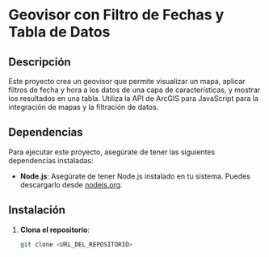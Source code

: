 # Geovisor con Filtro de Fechas y Tabla de Datos

## Descripción

Este proyecto crea un geovisor que permite visualizar un mapa, aplicar filtros de fecha y hora a los datos de una capa de características, y mostrar los resultados en una tabla. Utiliza la API de ArcGIS para JavaScript para la integración de mapas y la filtración de datos.

## Dependencias

Para ejecutar este proyecto, asegúrate de tener las siguientes dependencias instaladas:

- **Node.js**: Asegúrate de tener Node.js instalado en tu sistema. Puedes descargarlo desde [nodejs.org](https://nodejs.org/).

## Instalación

1. **Clona el repositorio**:
   ```bash
   git clone <URL_DEL_REPOSITORIO>
